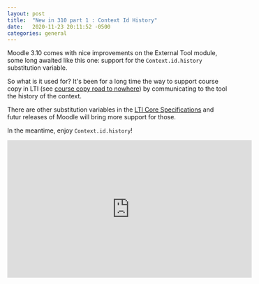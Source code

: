 ```yaml
---
layout: post
title:  "New in 310 part 1 : Context Id History"
date:   2020-11-23 20:11:52 -0500
categories: general
---
```


Moodle 3.10 comes with nice improvements on the External Tool module, some long awaited like this one: support for the `Context.id.history` substitution variable.

So what is it used for? It's been for a long time the way to support course copy in LTI (see [course copy road to nowhere](https://www.imsglobal.org/lti-course-copy-road-nowhere)) by communicating to the tool the history of the context.

There are other substitution variables in the [LTI Core Specifications](https://www.imsglobal.org/spec/lti/v1p3/impl) and futur releases of Moodle will bring more support for those.

In the meantime, enjoy `Context.id.history`!

<iframe width="560" height="315" src="https://www.youtube.com/embed/c7vt7ClGTRM" frameborder="0" allow="accelerometer; autoplay; clipboard-write; encrypted-media; gyroscope; picture-in-picture" allowfullscreen></iframe>